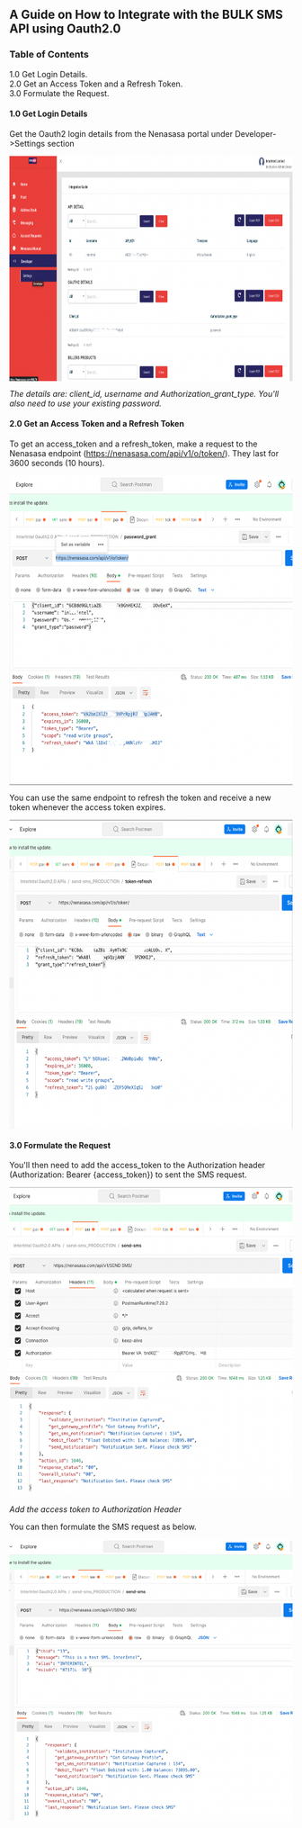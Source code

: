 ## A Guide on How to Integrate with the BULK SMS API using Oauth2.0 ##

### Table of Contents
1.0 Get Login Details.  
2.0 Get an Access Token and a Refresh Token.  
3.0 Formulate the Request.

#### <b> 1.0 Get Login Details </b>

Get the Oauth2 login details from the Nenasasa portal under Developer->Settings section 

<p align="center">
<img src="images/nenasasa_portal.png" width="700px" height="400px" alt="Nenasasa Portal" style="display:block;margin-left:auto;margin-right:auto;">
</p>

<i>The details are: client_id, username and Authorization_grant_type. You'll also need to use your existing password.</i>

#### <b> 2.0 Get an Access Token and a Refresh Token </b>
To get an access_token and a refresh_token, make a request to the Nenasasa endpoint (https://nenasasa.com/api/v1/o/token/). They last for 3600 seconds (10 hours). 
<p align="center">
<img src="images/get_access_token.png"  width="700px" height="550px" alt="Get Access Token"  style="display:block; margin-left:auto; margin-right:auto;">
</p>

You can use the same endpoint to refresh the token and receive a new token whenever the access token expires.
<p align="center">
<img src="images/refresh_token.png" width="700px" height="550px" style="display:block; margin-left:auto; margin-right:auto;" alt="Refresh Token">
</p>

#### <b> 3.0 Formulate the Request </b>
You'll then need to add the access_token to the Authorization header (Authorization: Bearer {access_token}) to sent the SMS request.
<p align="center">
 <img src="images/configure_token.png" width="700px" height="550px" style="display:block; margin-left:auto; margin-right:auto;" alt="Add access token to Authorization Header">
</p> 
 <i>Add the access token to Authorization Header </i>
 
 You can then formulate the SMS request as below.
 <p align="center">
 <img src="images/send_bulk_sms.png" width="700px" height="500px" style="display:block; margin-left:auto; margin-right:auto;" alt="Send SMS using SEND SMS endpoint">
 <p>

